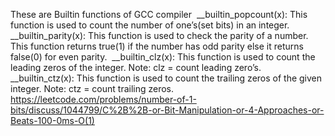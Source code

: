 These are Builtin functions of GCC compiler
​
__builtin_popcount(x): This function is used to count the number of one’s(set bits) in an integer.
​
__builtin_parity(x): This function is used to check the parity of a number. This function returns true(1) if the number has odd parity else it returns false(0) for even parity.
​
__builtin_clz(x): This function is used to count the leading zeros of the integer. Note: clz = count leading zero’s.
​
__builtin_ctz(x): This function is used to count the trailing zeros of the given integer. Note: ctz = count trailing zeros.
​
https://leetcode.com/problems/number-of-1-bits/discuss/1044799/C%2B%2B-or-Bit-Manipulation-or-4-Approaches-or-Beats-100-0ms-O(1)